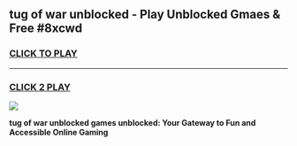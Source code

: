 
## tug of war unblocked - Play Unblocked Gmaes & Free #8xcwd
<h3>
<a href="https://news.freeplayer.one?title=tug_of_war_unblocked&ref=03M">CLICK TO PLAY</a></h3>
<hr>

<h3>
<a href="https://news.freeplayer.one?title=tug_of_war_unblocked&ref=03M">CLICK 2 PLAY</a>
  
</h3>

<a href="https://news.freeplayer.one?title=tug_of_war_unblocked&ref=03M"><img src="https://clearcache.store/games.png"></a>


**tug of war unblocked games unblocked: Your Gateway to Fun and Accessible Online Gaming**
